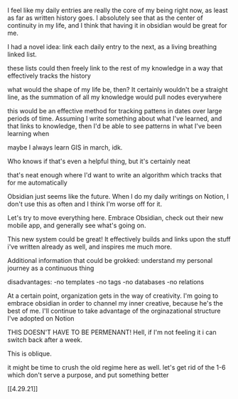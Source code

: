 
I feel like my daily entries are really the core of my being right now, as least as far as written history goes. I absolutely see that as the center of continuity in my life, and I think that having it in obsidian would be great for me.

I had a novel idea: link each daily entry to the next, as a living breathing linked list.

these lists could then freely link to the rest of my knowledge in a way that effectively tracks the history

what would the shape of my life be, then?
It certainly wouldn't be a straight line, as the summation of all my knowledge would pull nodes everywhere

this would be an effective method for tracking pattens in dates over large periods of time. Assuming I write something about what I've learned, and that links to knowledge, then I'd be able to see patterns in what I've been learning when

maybe I always learn GIS in march, idk.

Who knows if that's even a helpful thing, but it's certainly neat

that's neat enough where I'd want to write an algorithm which tracks that for me automatically

Obsidian just seems like the future. When I do my daily writings on Notion, I don't use this as often and I think I'm worse off for it.

Let's try to move everything here. Embrace Obsidian, check out their new mobile app, and generally see what's going on.

This new system could be great!
It effectively builds and links upon the stuff i've written already as well, and inspires me much more.

Additional information that could be grokked:
understand my personal journey as a continuous thing


disadvantages:
-no templates
-no tags
-no databases
-no relations


At a certain point, organization gets in the way of creativity. I'm going to embrace obsidian in order to channel my inner creative, because he's the best of me. I'll continue to take advantage of the orginazational structure I've adopted on Notion

THIS DOESN'T HAVE TO BE PERMENANT! Hell, if I'm not feeling it i can switch back after a week.

This is oblique.



it might be time to crush the old regime here as well. let's get rid of the 1-6 which don't serve a purpose, and put something better

[[4.29.21]]